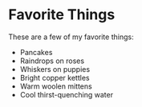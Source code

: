 # Favorite Things

These are a few of my favorite things:

- Pancakes
- Raindrops on roses
- Whiskers on puppies
- Bright copper kettles
- Warm woolen mittens
- Cool thirst-quenching water
